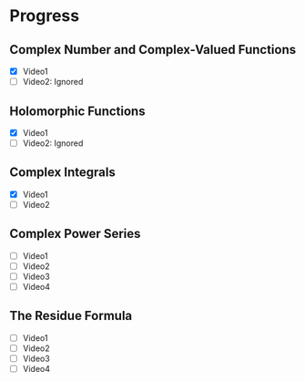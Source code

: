 
# Progress 

## Complex Number and Complex-Valued Functions

- [x] Video1
- [ ] Video2: Ignored

## Holomorphic Functions

- [x] Video1
- [ ] Video2: Ignored

## Complex Integrals

- [x] Video1
- [ ] Video2

## Complex Power Series

- [ ] Video1
- [ ] Video2
- [ ] Video3
- [ ] Video4

## The Residue Formula

- [ ] Video1
- [ ] Video2
- [ ] Video3
- [ ] Video4
